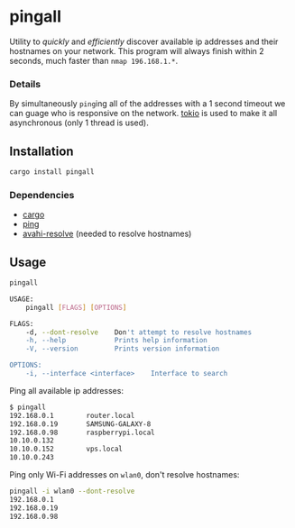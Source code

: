 # pingall
Utility to _quickly_ and _efficiently_ discover available ip addresses and their hostnames on your network. This program will always finish within 2 seconds, much faster than `nmap 196.168.1.*`.

### Details
By simultaneously `ping`ing all of the addresses with a 1 second timeout we can guage who is responsive on the network. [tokio](https://tokio.rs/) is used to make it all asynchronous (only 1 thread is used).

## Installation
```bash
cargo install pingall
```

### Dependencies
* [cargo](https://rustup.rs/)
* [ping](https://command-not-found.com/ping)
* [avahi-resolve](https://command-not-found.com/avahi-resolve) (needed to resolve hostnames)


## Usage

```bash
pingall

USAGE:
    pingall [FLAGS] [OPTIONS]

FLAGS:
    -d, --dont-resolve    Don't attempt to resolve hostnames
    -h, --help            Prints help information
    -V, --version         Prints version information

OPTIONS:
    -i, --interface <interface>    Interface to search
```

Ping all available ip addresses:
```bash
$ pingall
192.168.0.1        router.local
192.168.0.19       SAMSUNG-GALAXY-8
192.168.0.98       raspberrypi.local
10.10.0.132
10.10.0.152        vps.local
10.10.0.243
```

Ping only Wi-Fi addresses on `wlan0`, don't resolve hostnames:
```bash
pingall -i wlan0 --dont-resolve
192.168.0.1
192.168.0.19
192.168.0.98
```
